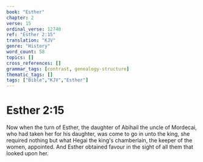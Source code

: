 ```yaml
---
book: "Esther"
chapter: 2
verse: 15
ordinal_verse: 12740
ref: "Esther 2:15"
translation: "KJV"
genre: "History"
word_count: 58
topics: []
cross_references: []
grammar_tags: [contrast, genealogy-structure]
thematic_tags: []
tags: ["Bible","KJV","Esther"]
---
```


# Esther 2:15

Now when the turn of Esther, the daughter of Abihail the uncle of Mordecai, who had taken her for his daughter, was come to go in unto the king, she required nothing but what Hegai the king's chamberlain, the keeper of the women, appointed. And Esther obtained favour in the sight of all them that looked upon her.
